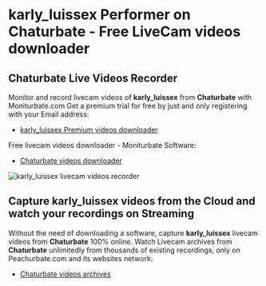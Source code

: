 # karly_luissex Performer on Chaturbate - Free LiveCam videos downloader

## Chaturbate Live Videos Recorder

Monitor and record livecam videos of **karly_luissex** from **Chaturbate** with Moniturbate.com
Get a premium trial for free by just and only registering with your Email address:
* [karly_luissex Premium videos downloader](https://moniturbate.com/request-demo-licence-key.html)

Free livecam videos downloader - Moniturbate Software:
* [Chaturbate videos downloader](https://moniturbate.com/moniturbate-download-software.html)

![karly_luissex livecam videos recorder](https://peachurnet.com/templates/moniturbate-software.png)


## Capture karly_luissex videos from the Cloud and watch your recordings on Streaming

Without the need of downloading a software, capture **karly_luissex** livecam videos from **Chaturbate** 100% online.
Watch Livecam archives from **Chaturbate** unlimitedly from thousands of existing recordings, only on Peachurbate.com and its websites network:
* [Chaturbate videos archives](https://peachurnet.com/)